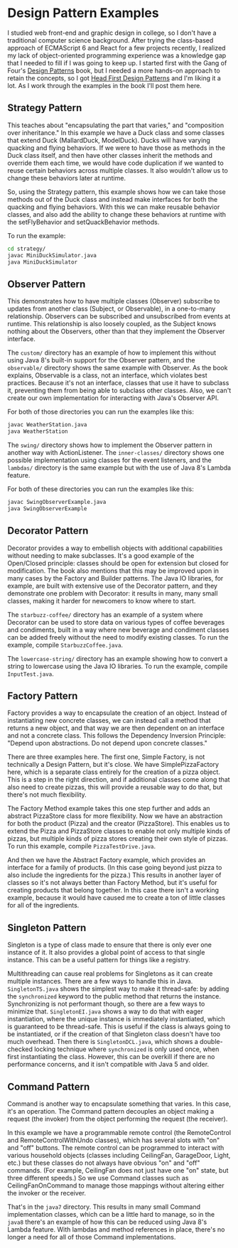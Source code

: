 # Design Pattern Examples

I studied web front-end and graphic design in college, so I don't have a traditional computer science background.
After trying the class-based approach of ECMAScript 6 and React for a few projects recently, I realized my lack of
object-oriented programming experience was a knowledge gap that I needed to fill if I was going to keep up. I started
first with the Gang of Four's [Design Patterns](http://wiki.c2.com/?DesignPatternsBook) book, but I needed a more
hands-on approach to retain the concepts, so I got
[Head First Design Patterns](http://shop.oreilly.com/product/9780596007126.do) and I'm liking it a lot. As I work
through the examples in the book I'll post them here.

## Strategy Pattern

This teaches about "encapsulating the part that varies," and "composition over inheritance." In this example we have a
Duck class and some classes that extend Duck (MallardDuck, ModelDuck). Ducks will have varying quacking and flying
behaviors. If we were to have those as methods in the Duck class itself, and then have other classes inherit the
methods and override them each time, we would have code duplication if we wanted to reuse certain behaviors across
multiple classes. It also wouldn't allow us to change these behaviors later at runtime.

So, using the Strategy pattern, this example shows how we can take those methods out of the Duck class and instead
make interfaces for both the quacking and flying behaviors. With this we can make reusable behavior classes, and also
add the ability to change these behaviors at runtime with the setFlyBehavior and setQuackBehavior methods.

To run the example:

```bash
cd strategy/
javac MiniDuckSimulator.java
java MiniDuckSimulator
```

## Observer Pattern

This demonstrates how to have multiple classes (Observer) subscribe to updates from another class (Subject, or
Observable), in a one-to-many relationship. Observers can be subscribed and unsubscribed from events at runtime. This
relationship is also loosely coupled, as the Subject knows nothing about the Observers, other than that they implement
the Observer interface.

The `custom/` directory has an example of how to implement this without using Java 8's built-in support for the
Observer pattern, and the `observable/` directory shows the same example with Observer. As the book explains,
Observable is a class, not an interface, which violates best practices. Because it's not an interface, classes that use
it have to subclass it, preventing them from being able to subclass other classes. Also, we can't create our own
implementation for interacting with Java's Observer API.

For both of those directories you can run the examples like this:

```bash
javac WeatherStation.java
java WeatherStation
```

The `swing/` directory shows how to implement the Observer pattern in another way with ActionListener. The
`inner-classes/` directory shows one possible implementation using classes for the event listeners, and the `lambdas/`
directory is the same example but with the use of Java 8's Lambda feature.

For both of these directories you can run the examples like this:

```bash
javac SwingObserverExample.java
java SwingObserverExample
```

## Decorator Pattern

Decorator provides a way to embellish objects with additional capabilities without needing to make subclasses. It's a
good example of the Open/Closed principle: classes should be open for extension but closed for modification. The book
also mentions that this may be improved upon in many cases by the Factory and Builder patterns. The Java IO libraries,
for example, are built with extensive use of the Decorator pattern, and they demonstrate one problem with Decorator:
it results in many, many small classes, making it harder for newcomers to know where to start.

The `starbuzz-coffee/` directory has an example of a system where Decorator can be used to store data on various types
of coffee beverages and condiments, built in a way where new beverage and condiment classes can be added freely without
the need to modify existing classes. To run the example, compile `StarbuzzCoffee.java`.

The `lowercase-string/` directory has an example showing how to convert a string to lowercase using the Java IO
libraries. To run the example, compile `InputTest.java`.

## Factory Pattern

Factory provides a way to encapsulate the creation of an object. Instead of instantiating new concrete classes, we
can instead call a method that returns a new object, and that way we are then dependent on an interface and not a
concrete class. This follows the Dependency Inversion Principle: "Depend upon abstractions. Do not depend upon
concrete classes."

There are three examples here. The first one, Simple Factory, is not technically a Design Pattern, but it's close. We
have SimplePizzaFactory here, which is a separate class entirely for the creation of a pizza object. This is a step in
the right direction, and if additional classes come along that also need to create pizzas, this will provide a
reusable way to do that, but there's not much flexibility.

The Factory Method example takes this one step further and adds an abstract PizzaStore class for more flexibility. Now
we have an abstraction for both the product (Pizza) and the creator (PizzaStore). This enables us to extend the Pizza
and PizzaStore classes to enable not only multiple kinds of pizzas, but multiple kinds of pizza stores creating their
own style of pizzas. To run this example, compile `PizzaTestDrive.java`.

And then we have the Abstract Factory example, which provides an interface for a family of products. (In this case
going beyond just pizza to also include the ingredients for the pizza.) This results in another
layer of classes so it's not always better than Factory Method, but it's useful for creating products that belong
together. In this case there isn't a working example, because it would have caused me to create a ton of little classes
for all of the ingredients.

## Singleton Pattern

Singleton is a type of class made to ensure that there is only ever one instance of it. It also provides a global
point of access to that single instance. This can be a useful pattern for things like a registry.

Multithreading can cause real problems for Singletons as it can create multiple instances. There are a few ways to
handle this in Java. `SingletonTS.java` shows the simplest way to make it thread-safe: by adding the `synchronized`
keyword to the public method that returns the instance. Synchronizing is not performant though, so there are a few ways
to minimize that. `SingletonEI.java` shows a way to do that with eager instantiation, where the unique instance is
immediately instantiated, which is guaranteed to be thread-safe. This is useful if the class is always going to be
instantiated, or if the creation of that Singleton class doesn't have too much overhead. Then there is
`SingletonDCL.java`, which shows a double-checked locking technique where `synchronized` is only used once, when first
instantiating the class. However, this can be overkill if there are no performance concerns, and it isn't compatible
with Java 5 and older.

## Command Pattern

Command is another way to encapsulate something that varies. In this case, it's an operation. The Command pattern
decouples an object making a request (the invoker) from the object performing the request (the receiver).

In this example we have a programmable remote control (the RemoteControl and RemoteControlWithUndo classes), which has
several slots with "on" and "off" buttons. The remote control can be programmed to interact with various household
objects (classes including CeilingFan, GarageDoor, Light, etc.) but these classes do not always have obvious "on" and
"off" commands. (For example, CeilingFan does not just have one "on" state, but three different speeds.) So we use
Command classes such as CeilingFanOnCommand to manage those mappings without altering either the invoker or the
receiver.

That's in the `java7` directory. This results in many small Command implementation classes, which can be a little hard
to manage, so in the `java8` there's an example of how this can be reduced using Java 8's Lambda feature. With lambdas
and method references in place, there's no longer a need for all of those Command implementations.
